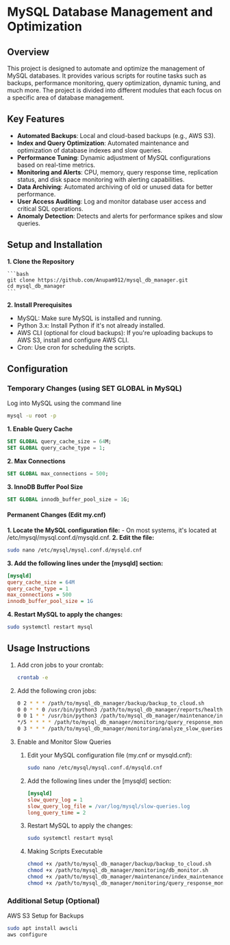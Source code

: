 # MySQL Database Management and Optimization

## Overview

This project is designed to automate and optimize the management of MySQL databases. It provides various scripts for routine tasks such as backups, performance monitoring, query optimization, dynamic tuning, and much more. The project is divided into different modules that each focus on a specific area of database management.

## Key Features

- **Automated Backups**: Local and cloud-based backups (e.g., AWS S3).
- **Index and Query Optimization**: Automated maintenance and optimization of database indexes and slow queries.
- **Performance Tuning**: Dynamic adjustment of MySQL configurations based on real-time metrics.
- **Monitoring and Alerts**: CPU, memory, query response time, replication status, and disk space monitoring with alerting capabilities.
- **Data Archiving**: Automated archiving of old or unused data for better performance.
- **User Access Auditing**: Log and monitor database user access and critical SQL operations.
- **Anomaly Detection**: Detects and alerts for performance spikes and slow queries.

## Setup and Installation

**1. Clone the Repository**

    ```bash
    git clone https://github.com/Anupam912/mysql_db_manager.git
    cd mysql_db_manager
    ```

**2. Install Prerequisites**

- MySQL: Make sure MySQL is installed and running.
- Python 3.x: Install Python if it's not already installed.
- AWS CLI (optional for cloud backups): If you're uploading backups to AWS S3, install and configure AWS CLI.
- Cron: Use cron for scheduling the scripts.

## Configuration

### Temporary Changes (using SET GLOBAL in MySQL)

Log into MySQL using the command line

```bash
mysql -u root -p
```

**1. Enable Query Cache**

```sql
SET GLOBAL query_cache_size = 64M;
SET GLOBAL query_cache_type = 1;
```

**2. Max Connections**

```sql
SET GLOBAL max_connections = 500;
```

**3. InnoDB Buffer Pool Size**

```sql
SET GLOBAL innodb_buffer_pool_size = 1G;
```

#### Permanent Changes (Edit my.cnf)
**1. Locate the MySQL configuration file:**
    - On most systems, it's located at /etc/mysql/mysql.conf.d/mysqld.cnf.
**2. Edit the file:**

```bash
sudo nano /etc/mysql/mysql.conf.d/mysqld.cnf
```

**3. Add the following lines under the [mysqld] section:**

```ini
[mysqld]
query_cache_size = 64M
query_cache_type = 1
max_connections = 500
innodb_buffer_pool_size = 1G
```
    
**4. Restart MySQL to apply the changes:**

```bash
sudo systemctl restart mysql
```

## Usage Instructions

1. Add cron jobs to your crontab:

    ```bash 
    crontab -e
    ```

2. Add the following cron jobs:

    ```bash
    0 2 * * * /path/to/mysql_db_manager/backup/backup_to_cloud.sh
    0 0 * * 0 /usr/bin/python3 /path/to/mysql_db_manager/reports/health_check.py
    0 0 1 * * /usr/bin/python3 /path/to/mysql_db_manager/maintenance/index_maintenance.py
    */5 * * * * /path/to/mysql_db_manager/monitoring/query_response_monitor.sh
    0 3 * * * /path/to/mysql_db_manager/monitoring/analyze_slow_queries.sh
    ```

4. Enable and Monitor Slow Queries

    1. Edit your MySQL configuration file (my.cnf or mysqld.cnf):

        ```bash
        sudo nano /etc/mysql/mysql.conf.d/mysqld.cnf
        ```

    2. Add the following lines under the [mysqld] section:

        ```ini
        [mysqld]
        slow_query_log = 1
        slow_query_log_file = /var/log/mysql/slow-queries.log
        long_query_time = 2   
        ```

    3. Restart MySQL to apply the changes:

        ```bash
        sudo systemctl restart mysql
        ```
    4. Making Scripts Executable

        ```bash
        chmod +x /path/to/mysql_db_manager/backup/backup_to_cloud.sh
        chmod +x /path/to/mysql_db_manager/monitoring/db_monitor.sh
        chmod +x /path/to/mysql_db_manager/maintenance/index_maintenance.py
        chmod +x /path/to/mysql_db_manager/monitoring/query_response_monitor.sh
        ```

### Additional Setup (Optional)

AWS S3 Setup for Backups

```bash
sudo apt install awscli
aws configure
```
